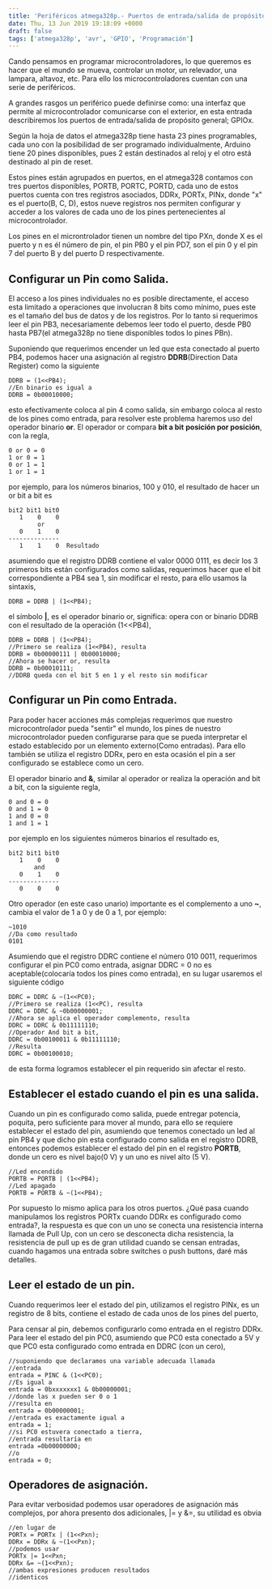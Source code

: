 ```yaml
---
title: 'Periféricos atmega328p.- Puertos de entrada/salida de propósito general (GPIO) I.'
date: Thu, 13 Jun 2019 19:18:09 +0000
draft: false
tags: ['atmega328p', 'avr', 'GPIO', 'Programación']
---
```


Cando pensamos en programar microcontroladores, lo que queremos es hacer que el mundo se mueva, controlar un motor, un relevador, una lampara, altavoz, etc. Para ello los microcontroladores cuentan con una serie de periféricos.

A grandes rasgos un periférico puede definirse como: una interfaz que permite al microcontrolador comunicarse con el exterior, en esta entrada describiremos los puertos de entrada/salida de propósito general; GPIOx.

Según la hoja de datos el atmega328p tiene hasta 23 pines programables, cada uno con la posibilidad de ser programado individualmente, Arduino tiene 20 pines disponibles, pues 2 están destinados al reloj y el otro está destinado al pin de reset.

Estos pines están agrupados en puertos, en el atmega328 contamos con tres puertos disponibles, PORTB, PORTC, PORTD, cada uno de estos puertos cuenta con tres registros asociados, DDRx, PORTx, PINx, donde "x" es el puerto(B, C, D), estos nueve registros nos permiten configurar y acceder a los valores de cada uno de los pines pertenecientes al microcontrolador.

Los pines en el microntrolador tienen un nombre del tipo PXn, donde X es el puerto y n es él número de pin, el pin PB0 y el pin PD7, son el pin 0 y el pin 7 del puerto B y del puerto D respectivamente.

Configurar un Pin como Salida.
------------------------------

El acceso a los pines individuales no es posible directamente, el acceso esta limitado a operaciones que involucran 8 bits como mínimo, pues este es el tamaño del bus de datos y de los registros. Por lo tanto si requerimos leer el pin PB3, necesariamente debemos leer todo el puerto, desde PB0 hasta PB7(el atmega328p no tiene disponibles todos lo pines PBn).

Suponiendo que requerimos encender un led que esta conectado al puerto PB4, podemos hacer una asignación al registro **DDRB**(Direction Data Register) como la siguiente

```
DDRB = (1<<PB4);
//En binario es igual a
DDRB = 0b00010000;
```

esto efectivamente coloca al pin 4 como salida, sin embargo coloca al resto de los pines como entrada, para resolver este problema haremos uso del operador binario **or**. El operador or compara **bit a bit** **posición por posición**, con la regla,

```
0 or 0 = 0
1 or 0 = 1
0 or 1 = 1
1 or 1 = 1
```

por ejemplo, para los números binarios, 100 y 010, el resultado de hacer un or bit a bit es

```
bit2 bit1 bit0
   1    0    0
        or
   0    1    0
--------------
   1    1    0  Resultado
```

asumiendo que el registro DDRB contiene el valor 0000 0111, es decir los 3 primeros bits están configurados como salidas, requerimos hacer que el bit correspondiente a PB4 sea 1, sin modificar el resto, para ello usamos la sintaxis,

```
DDRB = DDRB | (1<<PB4);
```

el símbolo **|**, es el operador binario or, significa: opera con or binario DDRB con el resultado de la operación (1<<PB4),

```
DDRB = DDRB | (1<<PB4);
//Primero se realiza (1<<PB4), resulta
DDRB = 0b00000111 | 0b00010000;
//Ahora se hacer or, resulta
DDRB = 0b00010111;
//DDRB queda con el bit 5 en 1 y el resto sin modificar
```

Configurar un Pin como Entrada.
-------------------------------

Para poder hacer acciones más complejas requerimos que nuestro microcontrolador pueda "sentir" el mundo, los pines de nuestro microcontrolador pueden configurarse para que se pueda interpretar el estado establecido por un elemento externo(Como entradas). Para ello también se utiliza el registro DDRx, pero en esta ocasión el pin a ser configurado se establece como un cero.

El operador binario and **&**, similar al operador or realiza la operación and bit a bit, con la siguiente regla,

```
0 and 0 = 0
0 and 1 = 0
1 and 0 = 0
1 and 1 = 1
```

por ejemplo en los siguientes números binarios el resultado es,

```
bit2 bit1 bit0
   1    0    0
       and
   0    1    0
-------------- 
   0    0    0
```

Otro operador (en este caso unario) importante es el complemento a uno **~**, cambia el valor de 1 a 0 y de 0 a 1, por ejemplo:

```
~1010
//Da como resultado
0101
```

Asumiendo que el registro DDRC contiene el número 010 0011, requerimos configurar el pin PC0 como entrada, asignar DDRC = 0 no es aceptable(colocaría todos los pines como entrada), en su lugar usaremos el siguiente código

```
DDRC = DDRC & ~(1<<PC0);
//Primero se realiza (1<<PC), resulta
DDRC = DDRC & ~0b00000001;
//Ahora se aplica el operador complemento, resulta
DDRC = DDRC & 0b11111110;
//Operador And bit a bit,
DDRC = 0b00100011 & 0b11111110;
//Resulta
DDRC = 0b00100010;
```

de esta forma logramos establecer el pin requerido sin afectar el resto.

Establecer el estado cuando el pin es una salida.
-------------------------------------------------

Cuando un pin es configurado como salida, puede entregar potencia, poquita, pero suficiente para mover al mundo, para ello se requiere establecer el estado del pin, asumiendo que tenemos conectado un led al pin PB4 y que dicho pin esta configurado como salida en el registro DDRB, entonces podemos establecer el estado del pin en el registro **PORTB**, donde un cero es nivel bajo(0 V) y un uno es nivel alto (5 V).

```
//Led encendido
PORTB = PORTB | (1<<PB4);
//Led apagado 
PORTB = PORTB & ~(1<<PB4);
```

Por supuesto lo mismo aplica para los otros puertos. ¿Qué pasa cuando manipulamos los registros PORTx cuando DDRx es configurado como entrada?, la respuesta es que con un uno se conecta una resistencia interna llamada de Pull Up, con un cero se desconecta dicha resistencia, la resistencia de pull up es de gran utilidad cuando se censan entradas, cuando hagamos una entrada sobre switches o push buttons, daré más detalles.

Leer el estado de un pin.
-------------------------

Cuando requerimos leer el estado del pin, utilizamos el registro PINx, es un registro de 8 bits, contiene el estado de cada unos de los pines del puerto,

Para censar al pin, debemos configurarlo como entrada en el registro DDRx. Para leer el estado del pin PC0, asumiendo que PC0 esta conectado a 5V y que PC0 esta configurado como entrada en DDRC (con un cero),

```
//suponiendo que declaramos una variable adecuada llamada
//entrada
entrada = PINC & (1<<PC0);
//Es igual a
entrada = 0bxxxxxxx1 & 0b00000001;
//donde las x pueden ser 0 o 1
//resulta en
entrada = 0b00000001;
//entrada es exactamente igual a
entrada = 1;
//si PC0 estuvera conectado a tierra, 
//entrada resultaría en
entrada =0b00000000;
//o
entrada = 0;
```

Operadores de asignación.
-------------------------

Para evitar verbosidad podemos usar operadores de asignación más complejos, por ahora presento dos adicionales, |= y &=, su utilidad es obvia

```
//en lugar de 
PORTx = PORTx | (1<<Pxn);
DDRx = DDRx & ~(1<<Pxn);
//podemos usar
PORTx |= 1<<Pxn;
DDRx &= ~(1<<Pxn);
//ambas expresiones producen resultados
//identicos
```